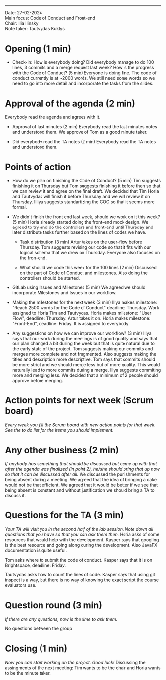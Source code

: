 ---

Date:           27-02-2024\
Main focus:     Code of Conduct and Front-end\
Chair:          Ilia Ilinsky\
Note taker:     Tautvydas Kuklys

# Opening (1 min)
- Check-in: How is everybody doing? Did everybody manage to do 100 lines, 3 commits and a merge request last week? How is the progress with the Code of Conduct? (5 min)
Everyone is doing fine. The code of conduct currently is at ~2000 words. We still need some words so we need to go into more detail and incorporate the tasks from the slides. 

# Approval of the agenda (2 min)
Everybody read the agenda and agrees with it.

- Approval of last minutes (2 min)
Everybody read the last minutes notes and understood them. We approve of Tom as a good minute taker.

- Did everybody read the TA notes (2 min)
Everybody read the TA notes and understood them.

# Points of action

 - How do we plan on finishing the Code of Conduct? (5 min)
Tim suggests finishing it on Thursday but Tom suggests finishing it before then so that we can review it and agree on the final draft. We decided that Tim Horia and Tautvydas will finish it before Thursday and we will review it on Thursday. Illiya suggests standartizing the COC so that it seems more formal.

 - We didn't finish the front end last week, should we work on it this week? (5 min)
Horia already started doing the front-end mock design. We agreed to try and do the controllers and front-end until Thursday and later distribute tasks further based on the lines of codes we have.  
	
    - Task distribution (3 min)
Artur takes on the user-flow before Thursday.
Tom suggests revising our code so that it fits with our logical schema that we drew on Thursday.
Everyone also focuses on the fron-end.

	- What should we code this week for the 100 lines  (2 min)
Discussed on the part of Code of Conduct and milestones. Also doing the controllers should be started.

- GitLab using Issues and Milestones (5 min)
We agreed we should incorporate Milestones and Issues in our workflow.

- Making the milestones for the next week (3 min)
Illya makes milestone: "Reach 2500 words for the Code of Conduct" deadline: Thursday. Work assigned to Horia Tim and Tautvydas.
Horia makes milestone: "User Flow", deadline: Thursday. Artur takes it on.
Horia makes milestone: "Front-End", deadline: Friday. It is assigned to everybody

- Any suggestions on how we can improve our workflow? (3 min)
Illya says that our work during the meetings is of good quality and says that our plan changed a bit during the week but that is quite natural due to the early state of the project.
Tom suggests making our commits and merges more complete and not fragmented. Also suggests making the titles and description more descriptive. Tom says that commits should be more strict and we should merge less but of more quality. This would naturally lead to more commits during a merge. Illya suggests commiting more and merging less. We decided that a minimum of 2 people should approve before merging. 

# Action points for next week (Scrum board)
*Every week you fill the Scrum board with new action points for that week. See the to do list for the items you should implement.*

# Any other business (2 min)
*If anybody has something that should be discussed but came up with that after the agenda was finalized (in point 2), he/she should bring that up now so that it can be discussed after all.*
We discussed the punishments for being absent during a meeting. We agreed that the idea of bringing a cake would not be that efficient. We agreed that it would be better if we see that being absent is constant and without justification we should bring a TA to discuss it.

# Questions for the TA (3 min) 
*Your TA will visit you in the second half of the lab session. Note down all questions that you have so that you can ask them then.*
Horia asks of some resources that would help with the development.
Kasper says that googling is the best resource and going along during the development. Also JavaFX documentation is quite useful.

Tom asks where to submit the code of conduct.
Kasper says that it is on Brightspace, deadline: Friday.

Tautvydas asks how to count the lines of code.
Kasper says that using git inspect is a way, but there is no way of knowing the exact script the course evaluators use.

# Question round (3 min)
*If there are any questions, now is the time to ask them.*

No questions between the group

# Closing (1 min)
*Now you can start working on the project. Good luck!*
Discussing the assingments of the next meeting: Tim wants to be the chair and Horia wants to be the minute taker. 
